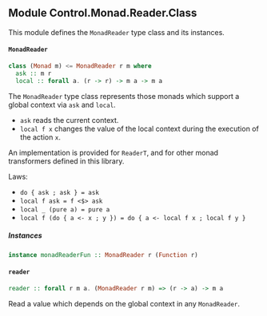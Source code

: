 ## Module Control.Monad.Reader.Class

This module defines the `MonadReader` type class and its instances.

#### `MonadReader`

``` purescript
class (Monad m) <= MonadReader r m where
  ask :: m r
  local :: forall a. (r -> r) -> m a -> m a
```

The `MonadReader` type class represents those monads which support a global context via
`ask` and `local`.

- `ask` reads the current context.
- `local f x` changes the value of the local context during the execution of the action `x`.

An implementation is provided for `ReaderT`, and for other monad transformers
defined in this library.

Laws:

- `do { ask ; ask } = ask`
- `local f ask = f <$> ask`
- `local _ (pure a) = pure a`
- `local f (do { a <- x ; y }) = do { a <- local f x ; local f y }`

##### Instances
``` purescript
instance monadReaderFun :: MonadReader r (Function r)
```

#### `reader`

``` purescript
reader :: forall r m a. (MonadReader r m) => (r -> a) -> m a
```

Read a value which depends on the global context in any `MonadReader`.


